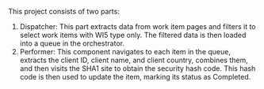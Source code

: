 This project consists of two parts:
1) Dispatcher: This part extracts data from work item pages and filters it to select work items with WI5 type only. The filtered data is then loaded into a queue in the orchestrator.
2) Performer: This component navigates to each item in the queue, extracts the client ID, client name, and client country, combines them, and then visits the SHA1 site to obtain the security hash code.
   This hash code is then used to update the item, marking its status as Completed.
